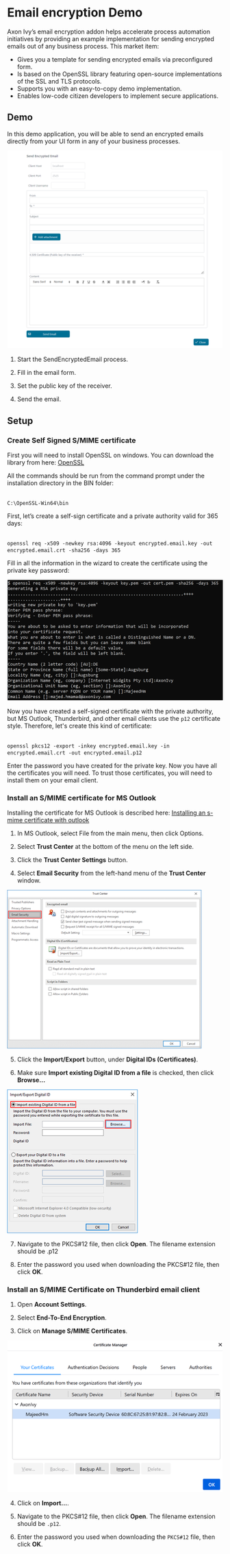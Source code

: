 # Email encryption Demo

Axon Ivy’s email encryption addon helps accelerate process automation initiatives by providing an example implementation for sending encrypted emails out of any business process. This market item:

- Gives you a template for sending encrypted emails via preconfigured form.
- Is based on the OpenSSL library featuring open-source implementations of the SSL and TLS protocols.
- Supports you with an easy-to-copy demo implementation.
- Enables low-code citizen developers to implement secure applications.


## Demo

In this demo application, you will be able to send an encrypted emails directly from your UI form in any of your business processes.

![Encrypted Email screenshot](EncryptedEmailDemo.png "Encrypted Email screenshot")

1. Start the SendEncryptedEmail process.

2. Fill in the email form.

3. Set the public key of the receiver.

4. Send the email.

## Setup

### Create Self Signed S/MIME certificate

First you will need to install OpenSSL on windows. You can download the library from here: [OpenSSL](http://gnuwin32.sourceforge.net/packages/openssl.htm) 

All the commands should be run from the command prompt under the installation directory in the BIN folder:

```

C:\OpenSSL-Win64\bin

```

First, let’s create a self-sign certificate and a private authority valid for 365 days:

```

openssl req -x509 -newkey rsa:4096 -keyout encrypted.email.key -out encrypted.email.crt -sha256 -days 365

```

Fill in all the information in the wizard to create the certificate using the private key password:

![Open SSL command](OpenSSL.png "Open SSL command")

Now you have created a self-signed certificate with the private authority, but MS Outlook, Thunderbird, and other email clients use the `p12` certificate style. Therefore, let's create this kind of certificate:

```

openssl pkcs12 -export -inkey encrypted.email.key -in encrypted.email.crt -out encrypted.email.p12

```

Enter the password you have created for the private key. Now you have all the certificates you will need. To trust those certificates, you will need to install them on your email client.

### Install an S/MIME certificate for MS Outlook

Installing the certificate for MS Outlook is described here: [Installing an s-mime certificate with outlook](https://www.ssl.com/how-to/installing-an-s-mime-certificate-and-sending-secure-email-with-outlook-on-windows-10) 

1. In MS Outlook, select File from the main menu, then click Options.

2. Select **Trust Center** at the bottom of the menu on the left side.

3. Click the **Trust Center Settings** button.

4. Select **Email Security** from the left-hand menu of the **Trust Center** window. 

![Outlook Trust Center](OutlookTrustCenter.png "Outlook Trust Center")

5. Click the **Import/Export** button, under **Digital IDs (Certificates)**.

6. Make sure **Import existing Digital ID from a file** is checked, then click **Browse...** 

![Import Digital ID](ImportDigitalID.png "Import Digital ID")

7. Navigate to the PKCS#12 file, then click **Open**. The filename extension should be .p12

8. Enter the password you used when downloading the PKCS#12 file, then click **OK**.

### Install an S/MIME Certificate on Thunderbird email client

1. Open **Account Settings**.

2. Select **End-To-End Encryption**.

3. Click on **Manage S/MIME Certificates**.

![Thunderbird Certificate Manager](ThunderbirdCertificateManager.png "Thunderbird Certificate Manager")

4. Click on **Import...**.

5. Navigate to the PKCS#12 file, then click **Open**. The filename extension should be `.p12`.

6. Enter the password you used when downloading the `PKCS#12` file, then click **OK**.

